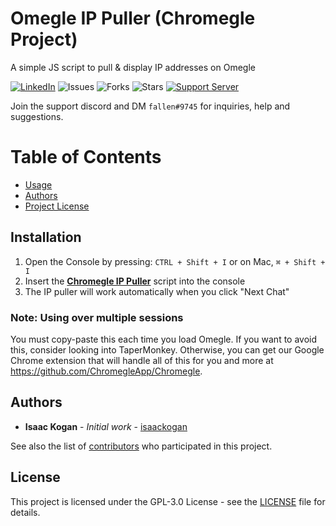Omegle IP Puller (Chromegle Project)
==================
A simple JS script to pull & display IP addresses on Omegle

[![LinkedIn](https://img.shields.io/badge/LinkedIn-0077B5?style=for-the-badge&logo=linkedin&logoColor=white&style=flat-square)](https://www.linkedin.com/in/isaac-kogan-5a45b9193/ ) ![Issues](https://img.shields.io/github/issues/ChromegleApp/Omegle-IP-Puller) ![Forks](https://img.shields.io/github/forks/ChromegleApp/Omegle-IP-Puller) ![Stars](https://img.shields.io/github/stars/ChromegleApp/Omegle-IP-Puller) [![Support Server](https://img.shields.io/discord/922231395605159987.svg?color=7289da&logo=discord&style=flat-square)](https://discord.gg/KDqHBrZ2Yn)

Join the support discord and DM ``fallen#9745`` for inquiries, help and suggestions.

# Table of Contents

- [Usage](#Installation)
- [Authors](#authors)
- [Project License](#license)

## Installation

1. Open the Console by pressing: `CTRL + Shift + I` or on Mac, `⌘ + Shift + I`
2. Insert the [**Chromegle IP Puller**](https://github.com/ChromegleApp/Omegle-IP-Puller/blob/master/ip-puller.min.js) script into the console
3. The IP puller will work automatically when you click "Next Chat"

### Note: Using over multiple sessions

You must copy-paste this each time you load Omegle. If you want to avoid this, consider looking into TaperMonkey. Otherwise, you can get our Google Chrome extension that will handle all of this for
you and more at https://github.com/ChromegleApp/Chromegle.

## Authors

* **Isaac Kogan** - *Initial work* - [isaackogan](https://github.com/isaackogan)

See also the list of [contributors](https://github.com/ChromegleApp/Chromegle/contributors) who participated in this project.

## License

This project is licensed under the GPL-3.0 License - see the [LICENSE](LICENSE.md) file for details.
